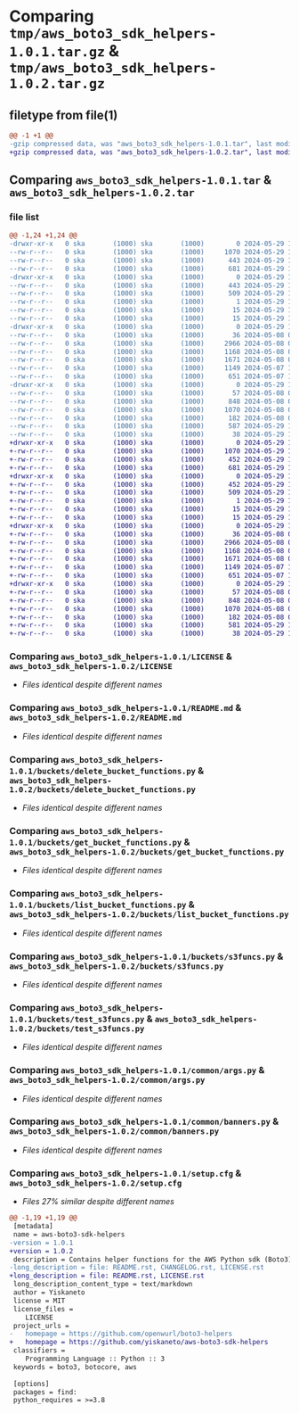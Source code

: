 # Comparing `tmp/aws_boto3_sdk_helpers-1.0.1.tar.gz` & `tmp/aws_boto3_sdk_helpers-1.0.2.tar.gz`

## filetype from file(1)

```diff
@@ -1 +1 @@
-gzip compressed data, was "aws_boto3_sdk_helpers-1.0.1.tar", last modified: Wed May 29 10:52:23 2024, max compression
+gzip compressed data, was "aws_boto3_sdk_helpers-1.0.2.tar", last modified: Wed May 29 11:00:02 2024, max compression
```

## Comparing `aws_boto3_sdk_helpers-1.0.1.tar` & `aws_boto3_sdk_helpers-1.0.2.tar`

### file list

```diff
@@ -1,24 +1,24 @@
-drwxr-xr-x   0 ska       (1000) ska       (1000)        0 2024-05-29 10:52:23.720664 aws_boto3_sdk_helpers-1.0.1/
--rw-r--r--   0 ska       (1000) ska       (1000)     1070 2024-05-29 10:36:56.000000 aws_boto3_sdk_helpers-1.0.1/LICENSE
--rw-r--r--   0 ska       (1000) ska       (1000)      443 2024-05-29 10:52:23.720664 aws_boto3_sdk_helpers-1.0.1/PKG-INFO
--rw-r--r--   0 ska       (1000) ska       (1000)      681 2024-05-29 10:43:53.000000 aws_boto3_sdk_helpers-1.0.1/README.md
-drwxr-xr-x   0 ska       (1000) ska       (1000)        0 2024-05-29 10:52:23.720664 aws_boto3_sdk_helpers-1.0.1/aws_boto3_sdk_helpers.egg-info/
--rw-r--r--   0 ska       (1000) ska       (1000)      443 2024-05-29 10:52:23.000000 aws_boto3_sdk_helpers-1.0.1/aws_boto3_sdk_helpers.egg-info/PKG-INFO
--rw-r--r--   0 ska       (1000) ska       (1000)      509 2024-05-29 10:52:23.000000 aws_boto3_sdk_helpers-1.0.1/aws_boto3_sdk_helpers.egg-info/SOURCES.txt
--rw-r--r--   0 ska       (1000) ska       (1000)        1 2024-05-29 10:52:23.000000 aws_boto3_sdk_helpers-1.0.1/aws_boto3_sdk_helpers.egg-info/dependency_links.txt
--rw-r--r--   0 ska       (1000) ska       (1000)       15 2024-05-29 10:52:23.000000 aws_boto3_sdk_helpers-1.0.1/aws_boto3_sdk_helpers.egg-info/requires.txt
--rw-r--r--   0 ska       (1000) ska       (1000)       15 2024-05-29 10:52:23.000000 aws_boto3_sdk_helpers-1.0.1/aws_boto3_sdk_helpers.egg-info/top_level.txt
-drwxr-xr-x   0 ska       (1000) ska       (1000)        0 2024-05-29 10:52:23.720664 aws_boto3_sdk_helpers-1.0.1/buckets/
--rw-r--r--   0 ska       (1000) ska       (1000)       36 2024-05-08 02:08:32.000000 aws_boto3_sdk_helpers-1.0.1/buckets/__init__.py
--rw-r--r--   0 ska       (1000) ska       (1000)     2966 2024-05-08 02:08:32.000000 aws_boto3_sdk_helpers-1.0.1/buckets/delete_bucket_functions.py
--rw-r--r--   0 ska       (1000) ska       (1000)     1168 2024-05-08 02:08:32.000000 aws_boto3_sdk_helpers-1.0.1/buckets/get_bucket_functions.py
--rw-r--r--   0 ska       (1000) ska       (1000)     1671 2024-05-08 02:08:32.000000 aws_boto3_sdk_helpers-1.0.1/buckets/list_bucket_functions.py
--rw-r--r--   0 ska       (1000) ska       (1000)     1149 2024-05-07 17:17:30.000000 aws_boto3_sdk_helpers-1.0.1/buckets/s3funcs.py
--rw-r--r--   0 ska       (1000) ska       (1000)      651 2024-05-07 17:17:30.000000 aws_boto3_sdk_helpers-1.0.1/buckets/test_s3funcs.py
-drwxr-xr-x   0 ska       (1000) ska       (1000)        0 2024-05-29 10:52:23.720664 aws_boto3_sdk_helpers-1.0.1/common/
--rw-r--r--   0 ska       (1000) ska       (1000)       57 2024-05-08 02:08:32.000000 aws_boto3_sdk_helpers-1.0.1/common/__init__.py
--rw-r--r--   0 ska       (1000) ska       (1000)      848 2024-05-08 02:08:32.000000 aws_boto3_sdk_helpers-1.0.1/common/args.py
--rw-r--r--   0 ska       (1000) ska       (1000)     1070 2024-05-08 02:08:32.000000 aws_boto3_sdk_helpers-1.0.1/common/banners.py
--rw-r--r--   0 ska       (1000) ska       (1000)      182 2024-05-08 02:08:32.000000 aws_boto3_sdk_helpers-1.0.1/common/boto_client_declaration.py
--rw-r--r--   0 ska       (1000) ska       (1000)      587 2024-05-29 10:52:23.720664 aws_boto3_sdk_helpers-1.0.1/setup.cfg
--rw-r--r--   0 ska       (1000) ska       (1000)       38 2024-05-29 10:50:16.000000 aws_boto3_sdk_helpers-1.0.1/setup.py
+drwxr-xr-x   0 ska       (1000) ska       (1000)        0 2024-05-29 11:00:02.834310 aws_boto3_sdk_helpers-1.0.2/
+-rw-r--r--   0 ska       (1000) ska       (1000)     1070 2024-05-29 10:36:56.000000 aws_boto3_sdk_helpers-1.0.2/LICENSE
+-rw-r--r--   0 ska       (1000) ska       (1000)      452 2024-05-29 11:00:02.834310 aws_boto3_sdk_helpers-1.0.2/PKG-INFO
+-rw-r--r--   0 ska       (1000) ska       (1000)      681 2024-05-29 10:59:06.000000 aws_boto3_sdk_helpers-1.0.2/README.md
+drwxr-xr-x   0 ska       (1000) ska       (1000)        0 2024-05-29 11:00:02.834310 aws_boto3_sdk_helpers-1.0.2/aws_boto3_sdk_helpers.egg-info/
+-rw-r--r--   0 ska       (1000) ska       (1000)      452 2024-05-29 11:00:02.000000 aws_boto3_sdk_helpers-1.0.2/aws_boto3_sdk_helpers.egg-info/PKG-INFO
+-rw-r--r--   0 ska       (1000) ska       (1000)      509 2024-05-29 11:00:02.000000 aws_boto3_sdk_helpers-1.0.2/aws_boto3_sdk_helpers.egg-info/SOURCES.txt
+-rw-r--r--   0 ska       (1000) ska       (1000)        1 2024-05-29 11:00:02.000000 aws_boto3_sdk_helpers-1.0.2/aws_boto3_sdk_helpers.egg-info/dependency_links.txt
+-rw-r--r--   0 ska       (1000) ska       (1000)       15 2024-05-29 11:00:02.000000 aws_boto3_sdk_helpers-1.0.2/aws_boto3_sdk_helpers.egg-info/requires.txt
+-rw-r--r--   0 ska       (1000) ska       (1000)       15 2024-05-29 11:00:02.000000 aws_boto3_sdk_helpers-1.0.2/aws_boto3_sdk_helpers.egg-info/top_level.txt
+drwxr-xr-x   0 ska       (1000) ska       (1000)        0 2024-05-29 11:00:02.834310 aws_boto3_sdk_helpers-1.0.2/buckets/
+-rw-r--r--   0 ska       (1000) ska       (1000)       36 2024-05-08 02:08:32.000000 aws_boto3_sdk_helpers-1.0.2/buckets/__init__.py
+-rw-r--r--   0 ska       (1000) ska       (1000)     2966 2024-05-08 02:08:32.000000 aws_boto3_sdk_helpers-1.0.2/buckets/delete_bucket_functions.py
+-rw-r--r--   0 ska       (1000) ska       (1000)     1168 2024-05-08 02:08:32.000000 aws_boto3_sdk_helpers-1.0.2/buckets/get_bucket_functions.py
+-rw-r--r--   0 ska       (1000) ska       (1000)     1671 2024-05-08 02:08:32.000000 aws_boto3_sdk_helpers-1.0.2/buckets/list_bucket_functions.py
+-rw-r--r--   0 ska       (1000) ska       (1000)     1149 2024-05-07 17:17:30.000000 aws_boto3_sdk_helpers-1.0.2/buckets/s3funcs.py
+-rw-r--r--   0 ska       (1000) ska       (1000)      651 2024-05-07 17:17:30.000000 aws_boto3_sdk_helpers-1.0.2/buckets/test_s3funcs.py
+drwxr-xr-x   0 ska       (1000) ska       (1000)        0 2024-05-29 11:00:02.834310 aws_boto3_sdk_helpers-1.0.2/common/
+-rw-r--r--   0 ska       (1000) ska       (1000)       57 2024-05-08 02:08:32.000000 aws_boto3_sdk_helpers-1.0.2/common/__init__.py
+-rw-r--r--   0 ska       (1000) ska       (1000)      848 2024-05-08 02:08:32.000000 aws_boto3_sdk_helpers-1.0.2/common/args.py
+-rw-r--r--   0 ska       (1000) ska       (1000)     1070 2024-05-08 02:08:32.000000 aws_boto3_sdk_helpers-1.0.2/common/banners.py
+-rw-r--r--   0 ska       (1000) ska       (1000)      182 2024-05-08 02:08:32.000000 aws_boto3_sdk_helpers-1.0.2/common/boto_client_declaration.py
+-rw-r--r--   0 ska       (1000) ska       (1000)      581 2024-05-29 11:00:02.834310 aws_boto3_sdk_helpers-1.0.2/setup.cfg
+-rw-r--r--   0 ska       (1000) ska       (1000)       38 2024-05-29 10:59:06.000000 aws_boto3_sdk_helpers-1.0.2/setup.py
```

### Comparing `aws_boto3_sdk_helpers-1.0.1/LICENSE` & `aws_boto3_sdk_helpers-1.0.2/LICENSE`

 * *Files identical despite different names*

### Comparing `aws_boto3_sdk_helpers-1.0.1/README.md` & `aws_boto3_sdk_helpers-1.0.2/README.md`

 * *Files identical despite different names*

### Comparing `aws_boto3_sdk_helpers-1.0.1/buckets/delete_bucket_functions.py` & `aws_boto3_sdk_helpers-1.0.2/buckets/delete_bucket_functions.py`

 * *Files identical despite different names*

### Comparing `aws_boto3_sdk_helpers-1.0.1/buckets/get_bucket_functions.py` & `aws_boto3_sdk_helpers-1.0.2/buckets/get_bucket_functions.py`

 * *Files identical despite different names*

### Comparing `aws_boto3_sdk_helpers-1.0.1/buckets/list_bucket_functions.py` & `aws_boto3_sdk_helpers-1.0.2/buckets/list_bucket_functions.py`

 * *Files identical despite different names*

### Comparing `aws_boto3_sdk_helpers-1.0.1/buckets/s3funcs.py` & `aws_boto3_sdk_helpers-1.0.2/buckets/s3funcs.py`

 * *Files identical despite different names*

### Comparing `aws_boto3_sdk_helpers-1.0.1/buckets/test_s3funcs.py` & `aws_boto3_sdk_helpers-1.0.2/buckets/test_s3funcs.py`

 * *Files identical despite different names*

### Comparing `aws_boto3_sdk_helpers-1.0.1/common/args.py` & `aws_boto3_sdk_helpers-1.0.2/common/args.py`

 * *Files identical despite different names*

### Comparing `aws_boto3_sdk_helpers-1.0.1/common/banners.py` & `aws_boto3_sdk_helpers-1.0.2/common/banners.py`

 * *Files identical despite different names*

### Comparing `aws_boto3_sdk_helpers-1.0.1/setup.cfg` & `aws_boto3_sdk_helpers-1.0.2/setup.cfg`

 * *Files 27% similar despite different names*

```diff
@@ -1,19 +1,19 @@
 [metadata]
 name = aws-boto3-sdk-helpers
-version = 1.0.1
+version = 1.0.2
 description = Contains helper functions for the AWS Python sdk (Boto3) package.
-long_description = file: README.rst, CHANGELOG.rst, LICENSE.rst
+long_description = file: README.rst, LICENSE.rst
 long_description_content_type = text/markdown
 author = Yiskaneto
 license = MIT
 license_files = 
 	LICENSE
 project_urls = 
-	homepage = https://github.com/openwurl/boto3-helpers
+	homepage = https://github.com/yiskaneto/aws-boto3-sdk-helpers
 classifiers = 
 	Programming Language :: Python :: 3
 keywords = boto3, botocore, aws
 
 [options]
 packages = find:
 python_requires = >=3.8
```

